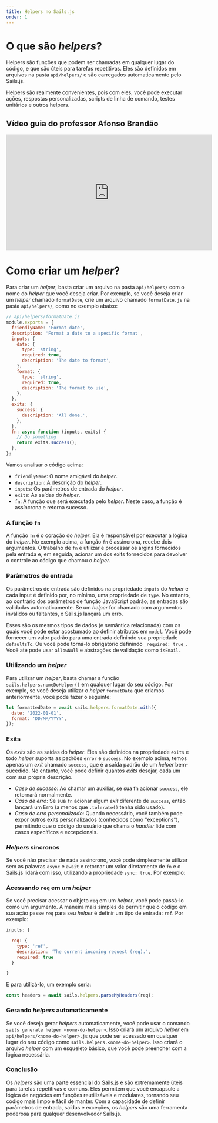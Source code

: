 ```yaml
---
title: Helpers no Sails.js
order: 1
---
```


# O que são _helpers_?
Helpers são funções que podem ser chamadas em qualquer lugar do código, e que são úteis para tarefas repetitivas. Eles são definidos em arquivos na pasta `api/helpers/` e são carregados automaticamente pelo Sails.js.

Helpers são realmente convenientes, pois com eles, você pode executar ações, respostas personalizadas, scripts de linha de comando, testes unitários e outros helpers.

## Vídeo guia do professor Afonso Brandão
<center>

<iframe width="560" height="315" src="https://www.youtube.com/embed/ZnqUzHJ3bEM" title="Helpers no Sails" frameborder="0" allow="accelerometer; autoplay; clipboard-write; encrypted-media; gyroscope; picture-in-picture" allowfullscreen></iframe>

</center>

# Como criar um _helper_?

Para criar um _helper_, basta criar um arquivo na pasta `api/helpers/` com o nome do _helper_ que você deseja criar. Por exemplo, se você deseja criar um _helper_ chamado `formatDate`, crie um arquivo chamado `formatDate.js` na pasta `api/helpers/`, como no exemplo abaixo:

```javascript
// api/helpers/formatDate.js
module.exports = {
  friendlyName: 'Format date',
  description: 'Format a date to a specific format',
  inputs: {
    date: {
      type: 'string',
      required: true,
      description: 'The date to format',
    },
    format: {
      type: 'string',
      required: true,
      description: 'The format to use',
    },
  },
  exits: {
    success: {
      description: 'All done.',
    },
  },
  fn: async function (inputs, exits) {
    // Do something
    return exits.success();
  },
};
```

Vamos analisar o código acima:

- `friendlyName`: O nome amigável do _helper_.
- `description`: A descrição do _helper_.
- `inputs`: Os parâmetros de entrada do _helper_.
- `exits`: As saídas do _helper_.
- `fn`: A função que será executada pelo _helper_. Neste caso, a função é assíncrona e retorna sucesso.

### A função `fn`
A função `fn` é o coração do _helper_. Ela é responsável por executar a lógica do _helper_. No exemplo acima, a função `fn` é assíncrona, recebe dois argumentos. O trabalho de `fn` é utilizar e processar os argins fornecidos pela entrada e, em seguida, acionar um dos exits fornecidos para devolver o controle ao código que chamou o _helper_.

### Parâmetros de entrada
Os parâmetros de entrada são definidos na propriedade `inputs` do _helper_ e cada input é definido por, no mínimo, uma propriedade de `type`. No entanto, ao contrário dos parâmetros de função JavaScript padrão, as entradas são validadas automaticamente. Se um _helper_ for chamado com argumentos inválidos ou faltantes, o Sails.js lançará um erro.

Esses são os mesmos tipos de dados (e semântica relacionada) com os quais você pode estar acostumado ao definir atributos em `model`. Você pode fornecer um valor padrão para uma entrada definindo sua propriedade `defaultsTo`. Ou você pode torná-lo obrigatório definindo `_required: true_`. Você até pode usar `allowNull` e abstrações de validação como `isEmail`.

### Utilizando um _helper_
Para utilizar um _helper_, basta chamar a função `sails.helpers.nomeDoHelper()` em qualquer lugar do seu código. Por exemplo, se você deseja utilizar o _helper_ `formatDate` que criamos anteriormente, você pode fazer o seguinte:

```javascript
let formattedDate = await sails.helpers.formatDate.with({
  date: '2022-01-01',
  format: 'DD/MM/YYYY',
});
```

### Exits
Os _exits_ são as saídas do _helper_. Eles são definidos na propriedade `exits` e todo _helper_ suporta as padrões `error` e `success`. No exemplo acima, temos apenas um _exit_ chamado `success`, que é a saída padrão de um _helper_ bem-sucedido. No entanto, você pode definir quantos _exits_ desejar, cada um com sua própria descrição.

- *Caso de sucesso*: Ao chamar um auxiliar, se sua fn acionar `success`, ele retornará normalmente.
- *Caso de erro*: Se sua `fn` acionar algum _exit_ diferente de `success`, então lançará um Erro (a menos que `.tolerate()` tenha sido usado).
- *Caso de erro personalizado*: Quando necessário, você também pode expor outros exits personalizados (conhecidos como "exceptions"), permitindo que o código do usuário que chama o _handler_ lide com casos específicos e excepcionais.

### _Helpers_  síncronos
Se você não precisar de nada assíncrono, você pode simplesmente utilizar sem as palavras `async` e `await` e retornar um valor diretamente de `fn` e o Sails.js lidará com isso, utilizando a propriedade `sync: true`. Por exemplo:

### Acessando `req` em um _helper_
Se você precisar acessar o objeto `req` em um _helper_, você pode passá-lo como um argumento. A maneira mais simples de permitir que o código em sua ação passe `req` para seu _helper_ é definir um tipo de entrada: `ref`. Por exemplo:

```javascript
inputs: {

  req: {
    type: 'ref',
    description: 'The current incoming request (req).',
    required: true
  }

}
```

E para utilizá-lo, um exemplo seria:

```javascript
const headers = await sails.helpers.parseMyHeaders(req);
```

### Gerando _helpers_ automaticamente
Se você deseja gerar _helpers_ automaticamente, você pode usar o comando `sails generate helper <nome-do-helper>`. Isso criará um arquivo _helper_ em `api/helpers/<nome-do-helper>.js` que pode ser acessado em qualquer lugar do seu código como `sails.helpers.<nome-do-helper>`. Isso criará o arquivo _helper_ com um esqueleto básico, que você pode preencher com a lógica necessária.

### Conclusão
Os _helpers_ são uma parte essencial do Sails.js e são extremamente úteis para tarefas repetitivas e comuns. Eles permitem que você encapsule a lógica de negócios em funções reutilizáveis e modulares, tornando seu código mais limpo e fácil de manter. Com a capacidade de definir parâmetros de entrada, saídas e exceções, os _helpers_ são uma ferramenta poderosa para qualquer desenvolvedor Sails.js.